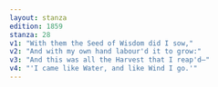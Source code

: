 ```yaml
---
layout: stanza
edition: 1859
stanza: 28
v1: "With them the Seed of Wisdom did I sow,"
v2: "And with my own hand labour'd it to grow:"
v3: "⁠And this was all the Harvest that I reap'd—"
v4: "'I came like Water, and like Wind I go.'"
---
```

